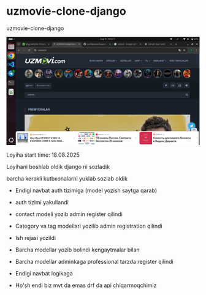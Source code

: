# uzmovie-clone-django

uzmovie-clone-django

![Uzmovie Clone](images/image.png)

Loyiha start time: 18.08.2025

Loyihani boshlab oldik django ni sozladik

barcha kerakli kutbxonalarni yuklab sozlab oldik

* Endigi navbat auth tizimiga (model yozish saytga qarab)

* auth tizimi yakullandi

* contact modeli yozib admin register qilindi

* Category va tag modellari yozilib admin registration qilindi

* Ish rejasi yozildi

* Barcha modellar yozib bolindi kengaytmalar bilan

* Barcha modellar adminkaga professional tarzda register qilindi

* Endigi navbat logikaga

* Ho'sh endi biz mvt da emas drf da api chiqarmoqchimiz
